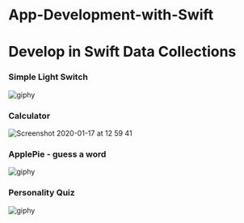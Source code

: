 # App-Development-with-Swift
# Develop in Swift Data Collections
### Simple Light Switch

![giphy](https://user-images.githubusercontent.com/25429165/72015444-6f183100-326a-11ea-9ab8-bd5d086b7c55.gif)

### Calculator
![Screenshot 2020-01-17 at 12 59 41](https://user-images.githubusercontent.com/25429165/72607529-91c0de80-3929-11ea-8e1d-ed0add39a229.png)

### ApplePie - guess a word
![giphy](https://user-images.githubusercontent.com/25429165/72742871-491c5600-3bb3-11ea-9694-fcdb1f11e36c.gif)

### Personality Quiz
![giphy](https://user-images.githubusercontent.com/25429165/102512028-30057900-4092-11eb-9edf-5d3ddcd9bf1a.gif)
